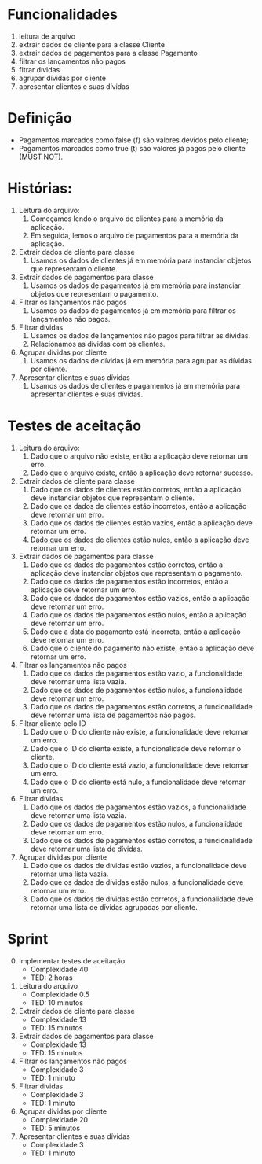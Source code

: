 # Funcionalidades

1. leitura de arquivo
2. extrair dados de cliente para a classe Cliente
3. extrair dados de pagamentos para a classe Pagamento
4. filtrar os lançamentos não pagos
5. fltrar dívidas
6. agrupar dívidas por cliente
7. apresentar clientes e suas dívidas

# Definição
- Pagamentos marcados como false (f) são valores devidos pelo cliente;
- Pagamentos marcados como true (t) são valores já pagos pelo cliente (MUST NOT).

# Histórias:
1. Leitura do arquivo:
   1. Começamos lendo o arquivo de clientes para a memória da aplicação.
   2. Em seguida, lemos o arquivo de pagamentos para a memória da aplicação.
2. Extrair dados de cliente para classe
   1. Usamos os dados de clientes já em memória para instanciar objetos que representam o cliente.
3. Extrair dados de pagamentos para classe
   1. Usamos os dados de pagamentos já em memória para instanciar objetos que representam o pagamento.
4. Filtrar os lançamentos não pagos
   1. Usamos os dados de pagamentos já em memória para filtrar os lançamentos não pagos.
5. Filtrar dívidas
   1. Usamos os dados de lançamentos não pagos para filtrar as dívidas.
   2. Relacionamos as dívidas com os clientes.
6. Agrupar dívidas por cliente
   1. Usamos os dados de dívidas já em memória para agrupar as dívidas por cliente.
7. Apresentar clientes e suas dívidas
   1. Usamos os dados de clientes e pagamentos já em memória para apresentar clientes e suas dívidas.

# Testes de aceitação
1. Leitura do arquivo:
   1. Dado que o arquivo não existe, então a aplicação deve retornar um erro.
   2. Dado que o arquivo existe, então a aplicação deve retornar sucesso.
2. Extrair dados de cliente para classe
   1. Dado que os dados de clientes estão corretos, então a aplicação deve instanciar objetos que representam o cliente.
   2. Dado que os dados de clientes estão incorretos, então a aplicação deve retornar um erro.
   3. Dado que os dados de clientes estão vazios, então a aplicação deve retornar um erro.
   4. Dado que os dados de clientes estão nulos, então a aplicação deve retornar um erro.
3. Extrair dados de pagamentos para classe
   1. Dado que os dados de pagamentos estão corretos, então a aplicação deve instanciar objetos que representam o pagamento.
   2. Dado que os dados de pagamentos estão incorretos, então a aplicação deve retornar um erro.
   3. Dado que os dados de pagamentos estão vazios, então a aplicação deve retornar um erro.
   4. Dado que os dados de pagamentos estão nulos, então a aplicação deve retornar um erro.
   5. Dado que a data do pagamento está incorreta, então a aplicação deve retornar um erro.
   6. Dado que o cliente do pagamento não existe, então a aplicação deve retornar um erro.
4. Filtrar os lançamentos não pagos
   1. Dado que os dados de pagamentos estão vazio, a funcionalidade deve retornar uma lista vazia.
   2. Dado que os dados de pagamentos estão nulos, a funcionalidade deve retornar um erro.
   3. Dado que os dados de pagamentos estão corretos, a funcionalidade deve retornar uma lista de pagamentos não pagos.
5. Filtrar cliente pelo ID
   1. Dado que o ID do cliente não existe, a funcionalidade deve retornar um erro.
   2. Dado que o ID do cliente existe, a funcionalidade deve retornar o cliente.
   3. Dado que o ID do cliente está vazio, a funcionalidade deve retornar um erro.
   4. Dado que o ID do cliente está nulo, a funcionalidade deve retornar um erro.
6. Filtrar dívidas
   1. Dado que os dados de pagamentos estão vazios, a funcionalidade deve retornar uma lista vazia.
   2. Dado que os dados de pagamentos estão nulos, a funcionalidade deve retornar um erro.
   3. Dado que os dados de pagamentos estão corretos, a funcionalidade deve retornar uma lista de dívidas.
7. Agrupar dívidas por cliente
   1. Dado que os dados de dívidas estão vazios, a funcionalidade deve retornar uma lista vazia.
   2. Dado que os dados de dívidas estão nulos, a funcionalidade deve retornar um erro.
   3. Dado que os dados de dívidas estão corretos, a funcionalidade deve retornar uma lista de dívidas agrupadas por cliente.

# Sprint
0. Implementar testes de aceitação
   - Complexidade 40
   - TED: 2 horas
1. Leitura do arquivo
   - Complexidade 0.5
   - TED: 10 minutos
2. Extrair dados de cliente para classe
   - Complexidade 13
   - TED: 15 minutos
3. Extrair dados de pagamentos para classe
   - Complexidade 13
   - TED: 15 minutos
4. Filtrar os lançamentos não pagos
   - Complexidade 3
   - TED: 1 minuto
5. Filtrar dividas
   - Complexidade 3
   - TED: 1 minuto
6. Agrupar dividas por cliente
   - Complexidade 20
   - TED: 5 minutos
7. Apresentar clientes e suas dívidas
   - Complexidade 3
   - TED: 1 minuto
